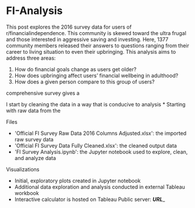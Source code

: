 # FI-Analysis
This post explores the 2016 survey data for users of r/financialindependence. This community is skewed toward the ultra frugal and those interested in aggressive saving and investing. Here, 1377 community members released their answers to questions ranging from their career to living situation to even their upbringing. This analysis aims to address three areas:

1)	How do financial goals change as users get older?
2)	How does upbringing affect users’ financial wellbeing in adulthood?
3)	How does a given person compare to this group of users?



comprehensive survey gives a 

I start by cleaning the data in a way that is conducive to analysis
    * Starting with raw data from the 
    
Files
  * 'Official FI Survey Raw Data 2016 Columns Adjusted.xlsx': the imported raw survey data 
  * 'Official FI Survey Data Fully Cleaned.xlsx': the cleaned output data
  * 'FI Survey Analysis.ipynb': the Jupyter notebook used to explore, clean, and analyze data

Visualizations
  * Initial, exploratory plots created in Jupyter notebook
  * Additional data exploration and analysis conducted in external Tableau workbook
  * Interactive calculator is hosted on Tableau Public server: _____URL______
  
  
